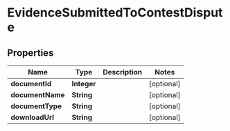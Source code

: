 

# EvidenceSubmittedToContestDispute


## Properties

| Name | Type | Description | Notes |
|------------ | ------------- | ------------- | -------------|
|**documentId** | **Integer** |  |  [optional] |
|**documentName** | **String** |  |  [optional] |
|**documentType** | **String** |  |  [optional] |
|**downloadUrl** | **String** |  |  [optional] |



